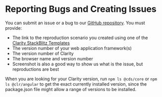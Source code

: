 # Reporting Bugs and Creating Issues

You can submit an issue or a bug to our [GitHub repository](https://github.com/vmware-clarity/core/issues). You must provide:

- The link to the reproduction scenario you created using one of the
  [Clarity StackBlitz Templates](https://stackblitz.com/@clr-team)
- The version number of your web application framework(s)
- The version number of Clarity
- The browser name and version number
- Screenshot is also a good way to show us what is the issue, but reproductions are best

When you are looking for your Clarity version, run `npm ls @cds/core` or `npm ls @clr/angular` to get the
exact currently installed version, since the package.json file might allow a range of versions to be installed.
